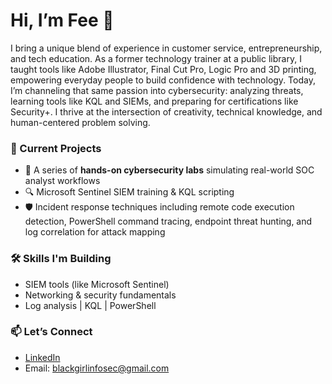 # Hi, I’m Fee 💖

I bring a unique blend of experience in customer service, entrepreneurship, and tech education. As a former technology trainer at a public library, I taught tools like Adobe Illustrator, Final Cut Pro, Logic Pro and 3D printing, empowering everyday people to build confidence with technology. Today, I’m channeling that same passion into cybersecurity: analyzing threats, learning tools like KQL and SIEMs, and preparing for certifications like Security+. I thrive at the intersection of creativity, technical knowledge, and human-centered problem solving.

### 🚀 Current Projects
- 🧪 A series of **hands-on cybersecurity labs** simulating real-world SOC analyst workflows  
- 🔍 Microsoft Sentinel SIEM training & KQL scripting
- 🛡 Incident response techniques including remote code execution detection, PowerShell command tracing, endpoint threat hunting, and log correlation for attack mapping
  
### 🛠 Skills I'm Building
- SIEM tools (like Microsoft Sentinel)
- Networking & security fundamentals
- Log analysis | KQL | PowerShell

### 📫 Let’s Connect
- [LinkedIn](https://www.linkedin.com/in/fee-bolden-a01485240/)
- Email: blackgirlinfosec@gmail.com
